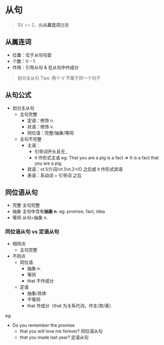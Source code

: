 # 从句

> SV >= 2，由**从属连词**连接

## 从属连词

- 位置：位于从句句首
- 个数：V - 1
- 作用：引导从句 & 在从句中作成分

> 划分主从句 Tips: 两个 V 不属于同一个句子

## 从句公式

- 划分主从句
  - 主句完整
    - 定语：修饰 n.
    - 状语：修饰 v.
    - 同位语：完整/抽象/等同
  - 主句不完整
    - 主语：
      - 引导词开头且无 ,
      - it 作形式主语 eg: That you are a pig is a fact => It is a fact that you are a pig.
    - 宾语：vt.1/介词/vt.1/vt.2+IO 之后或 it 作形式宾语
    - 表语：系动词 + 引导词 之后

## 同位语从句

- 完整 主句完整
- 抽象 主句中含有**抽象 n.** eg: promise, fact, idea
- 等同 从句=抽象 n.

### 同位语从句 vs 定语从句

- 相同点
  - 主句完整
- 不同点
  - 同位语
    - 抽象 n.
    - 等同
    - that 不作成分
  - 定语
    - 抽象/具体
    - 不等同
    - that 作成分（that 为关系代词，作主/宾/表）

eg:
- Do you remember the promise
  - that you will love me forever? 同位语从句
  - that you made last year? 定语从句

